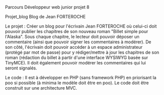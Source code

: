 Parcours Développeur web junior projet 8 

Projet_blog
Blog de Jean FORTEROCHE

Le projet : Créer un blog pour l'écrivain Jean FORTEROCHE où celui-ci doit pouvoir publier les chapitres de son nouveau roman "Billet simple pour l'Alaska". Sous chaque chapitre, le lecteur doit pouvoir déposer un commentaire (ainsi que pouvoir signer les commentaires à modérer). De son côté, l'écrivain doit pouvoir accéder à un espace administrateur (protégé par mot de passe) pour y rédiger/mettre à jour les chapitres de son roman (rédaction du billet à partir d'une interface WYSIWYG basée sur TinyMCE). Il doit également pouvoir modérer les commentaires qui lui seront signalés.

Le code : Il est à développer en PHP (sans framework PHP) en priorisant la poo si possible (à minima le modèle doit être en poo). Le code doit être construit sur une architecture MVC.
